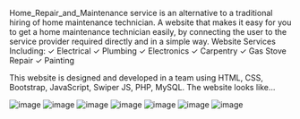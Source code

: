 Home_Repair_and_Maintenance service is an alternative to a traditional hiring of home maintenance technician. A website that makes it easy for you to get a home maintenance technician easily, by connecting the user to the service provider required directly and in a simple way. 
Website Services Including: 
✓ Electrical 
✓ Plumbing 
✓ Electronics 
✓ Carpentry
✓ Gas Stove Repair
✓ Painting 

This website is designed and developed in a team using HTML, CSS, Bootstrap, JavaScript, Swiper JS, PHP, MySQL. The website looks like...

![image](https://github.com/user-attachments/assets/32e0889e-42ca-4d7d-ab26-be67cd3801c9)
![image](https://github.com/user-attachments/assets/6662b589-9d7b-442c-9056-2a573ab20697)
![image](https://github.com/user-attachments/assets/824a2595-35a1-471f-b23a-1807cca344a4)
![image](https://github.com/user-attachments/assets/b75f5dde-8a1a-4e7a-8228-907d9ee511bc)
![image](https://github.com/user-attachments/assets/8f8e7676-d1d2-437e-9804-0b246cdc445b)
![image](https://github.com/user-attachments/assets/c8c0ebbe-d7cd-470a-9338-f45b75e52570)
![image](https://github.com/user-attachments/assets/718f4db3-5ca0-4cf8-92dd-78bfc021ed20)

